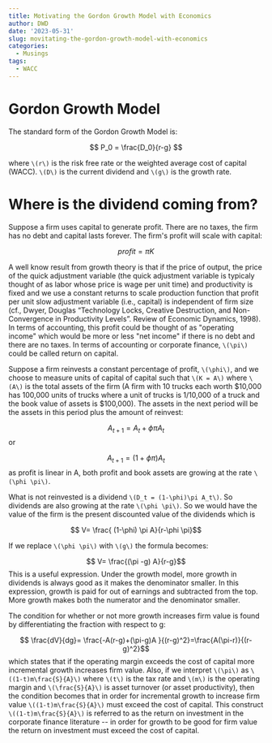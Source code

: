 ```yaml
---
title: Motivating the Gordon Growth Model with Economics
author: DWD
date: '2023-05-31'
slug: movitating-the-gordon-growth-model-with-economics
categories:
  - Musings
tags:
  - WACC
---
```


# Gordon Growth Model

The standard form of the Gordon Growth Model is:  


$$ P_0 = \frac{D_0}{r-g} $$

where `\(r\)` is the risk free rate or the weighted average cost of capital (WACC).  `\(D\)` is the current dividend and `\(g\)` is the growth rate.

# Where is the dividend coming from?

Suppose a firm uses capital to generate profit.  There are no taxes, the firm has no debt and capital lasts forever.  The firm's profit will scale with capital:


$$ profit = \pi K $$

A well know result from growth theory is that if the price of output, the price of the quick adjustment variable (the quick adjustment variable is typicaly thought of as labor whose price is wage per unit time) and productivity is fixed and we use a constant returns to scale production function that profit per unit slow adjustment variable (i.e., capital) is independent of firm size (cf., Dwyer, Douglas “Technology Locks, Creative Destruction, and Non-Convergence in Productivity Levels”. Review of Economic Dynamics, 1998).  In terms of accounting, this profit could be thought of as "operating income" which would be more or less "net income" if there is no debt and there are no taxes.  In terms of accounting or corporate finance, `\(\pi\)` could be called return on capital.

Suppose a firm reinvests a constant percentage of profit, `\(\phi\)`, and we choose to measure units of capital of capital such that `\(K = A\)` where `\(A\)` is the total assets of the firm (A firm with 10 trucks each worth \$10,000 has 100,000 units of trucks where a unit of trucks is 1/10,000 of a truck and the book value of assets is \$100,000).  The assets in the next period will be the assets in this period plus the amount of reinvest: 


$$ A_{t+1} = A_t + \phi \pi A_t$$
or  

$$ A_{t+1} =(1+\phi \pi) A_t$$
as profit is linear in A, both profit and book assets are growing at the rate `\(\phi \pi\)`.

What is not reinvested is a dividend `\(D_t = (1-\phi)\pi A_t\)`.  So dividends are also growing at the rate `\(\phi \pi\)`.  So we would have the value of the firm is the present discounted value of the dividends which is 

$$ V= \frac{ (1-\phi) \pi A}{r-\phi \pi}$$ 




If we replace `\(\phi \pi\)` with `\(g\)` the formula becomes:


$$ V= \frac{(\pi -g) A}{r-g}$$ 
This is a useful expression.  Under the growth model, more growth in dividends is always good as it makes the denominator smaller. In this expression, growth is paid for out of earnings and subtracted from the top.  More growth makes both the numerator and the denominator smaller.

The condition for whether or not more growth increases firm value is found by differentiating the fraction with respect to g:

$$ \frac{dV}{dg}= \frac{-A(r-g)+(\pi-g)A }{(r-g)^2}=\frac{A(\pi-r)}{(r-g)^2}$$
which states that if the operating margin exceeds the cost of capital more incremental growth increases firm value.  Also, if we interpret `\(\pi\)` as `\((1-t)m\frac{S}{A}\)` where `\(t\)` is the tax rate and `\(m\)` is the operating margin and `\(\frac{S}{A}\)` is asset turnover (or asset productivity), then the condition becomes that in order for incremental growth to increase firm value `\((1-t)m\frac{S}{A}\)` must exceed the cost of capital.  This construct `\((1-t)m\frac{S}{A}\)` is referred to as the return on investment in the corporate finance literature -- in order for growth to be good for firm value the return on investment must exceed the cost of capital.










